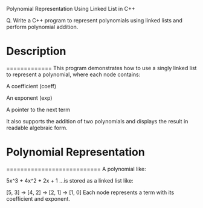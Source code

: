Polynomial Representation Using Linked List in C++

Q. Write a C++ program to represent polynomials using linked lists and perform polynomial addition.



# Description
=============
This program demonstrates how to use a singly linked list to represent a polynomial, where each node contains:

A coefficient (coeff)

An exponent (exp)

A pointer to the next term

It also supports the addition of two polynomials and displays the result in readable algebraic form.



# Polynomial Representation
===========================
A polynomial like:

5x^3 + 4x^2 + 2x + 1
...is stored as a linked list like:

[5, 3] → [4, 2] → [2, 1] → [1, 0]
Each node represents a term with its coefficient and exponent.
